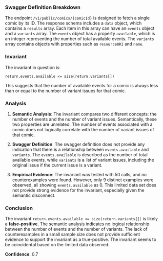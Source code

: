 ### Swagger Definition Breakdown

The endpoint `/v1/public/comics/{comicId}` is designed to fetch a single comic by its ID. The response schema includes a `data` object, which contains a `results` array. Each item in this array can have an `events` object and a `variants` array. The `events` object has a property `available`, which is an integer representing the number of total available events. The `variants` array contains objects with properties such as `resourceURI` and `name`.

### Invariant

The invariant in question is:

`return.events.available <= size(return.variants[])`

This suggests that the number of available events for a comic is always less than or equal to the number of variant issues for that comic.

### Analysis

1. **Semantic Analysis**: The invariant compares two different concepts: the number of events and the number of variant issues. Semantically, these two properties are unrelated. The number of events associated with a comic does not logically correlate with the number of variant issues of that comic.

2. **Swagger Definition**: The swagger definition does not provide any indication that there is a relationship between `events.available` and `variants`. The `events.available` is described as the number of total available events, while `variants` is a list of variant issues, including the original issue if the current issue is a variant.

3. **Empirical Evidence**: The invariant was tested with 50 calls, and no counterexamples were found. However, only 9 distinct examples were observed, all showing `events.available` as 0. This limited data set does not provide strong evidence for the invariant, especially given the semantic disconnect.

### Conclusion

The invariant `return.events.available <= size(return.variants[])` is likely a **false-positive**. The semantic analysis indicates no logical relationship between the number of events and the number of variants. The lack of counterexamples in a small sample size does not provide sufficient evidence to support the invariant as a true-positive. The invariant seems to be coincidental based on the limited data observed.

**Confidence**: 0.7
